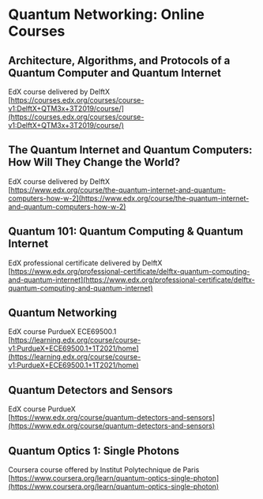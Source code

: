 # Quantum Networking: Online Courses

## Architecture, Algorithms, and Protocols of a Quantum Computer and Quantum Internet

EdX course delivered by DelftX <br/>
[https://courses.edx.org/courses/course-v1:DelftX+QTM3x+3T2019/course/](https://courses.edx.org/courses/course-v1:DelftX+QTM3x+3T2019/course/)

## The Quantum Internet and Quantum Computers: How Will They Change the World?

EdX course delivered by DelftX <br/>
[https://www.edx.org/course/the-quantum-internet-and-quantum-computers-how-w-2](https://www.edx.org/course/the-quantum-internet-and-quantum-computers-how-w-2)

## Quantum 101: Quantum Computing & Quantum Internet

EdX professional certificate delivered by DelftX <br/>
[https://www.edx.org/professional-certificate/delftx-quantum-computing-and-quantum-internet](https://www.edx.org/professional-certificate/delftx-quantum-computing-and-quantum-internet)

## Quantum Networking

EdX course PurdueX ECE69500.1 <br/>
[https://learning.edx.org/course/course-v1:PurdueX+ECE69500.1+1T2021/home](https://learning.edx.org/course/course-v1:PurdueX+ECE69500.1+1T2021/home)

## Quantum Detectors and Sensors

EdX course PurdueX <br/>
[https://www.edx.org/course/quantum-detectors-and-sensors](https://www.edx.org/course/quantum-detectors-and-sensors)

## Quantum Optics 1: Single Photons

Coursera course offered by Institut Polytechnique de Paris <br/>
[https://www.coursera.org/learn/quantum-optics-single-photon](https://www.coursera.org/learn/quantum-optics-single-photon)

